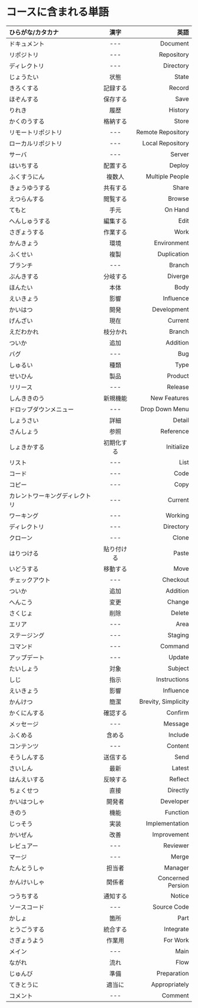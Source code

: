 # コースに含まれる単語

| ひらがな/カタカナ   	| 		漢字 				| 		英語     			|
| :---          	|    :----:   				|      ---: 				|
| ドキュメント      		| ---       				| Document   				|
| リポジトリ   			| ---        				| Repository    			|
| ディレクトリ   		| ---        				| Directory    				|
| じょうたい   			| 状態        				| State      				|
| きろくする   			| 記録する        			| Record      				|
| ほぞんする   		| 保存する        			| Save      				|
| りれき   			| 履歴        				| History      				|
| かくのうする   		| 格納する        			| Store      				|
| リモートリポジトリ   	| ---        				| Remote Repository      	|
| ローカルリポジトリ   	| ---        				| Local Repository      	|
| サーバ   			| ---        				| Server      				|
| はいちする   		| 配置する        			| Deploy      				|
| ふくすうにん   		| 複数人       				| Multiple People      		| 
| きょうゆうする   		| 共有する        			| Share      				| 
| えつらんする   		| 閲覧する        			| Browse      				| 
| てもと   			| 手元        				| On Hand      				| 
| へんしゅうする   		| 編集する         			| Edit     					| 
| さぎょうする   		| 作業する        			| Work      				| 
| かんきょう   			| 環境        				| Environment      			| 
| ふくせい   			| 複製        				| Duplication      			| 
| ブランチ   			| ---        				| Branch      				| 
| ぶんきする   		| 分岐する        			| Diverge      				| 
| ほんたい   			| 本体        				| Body      				| 
| えいきょう   			| 影響        				| Influence      			| 
| かいはつ   			| 開発        				| Development      			| 
| げんざい   			| 現在        				| Current      				| 
| えだわかれ   		| 枝分かれ        			| Branch      				| 
| ついか   			| 追加        				| Addition      			| 
| バグ   				| ---        				| Bug      					| 
| しゅるい   			| 種類        				| Type      				| 
| せいひん   			| 製品        				| Product      				| 
| リリース   			| ---        				| Release      				| 
| しんききのう   		| 新規機能        			| New Features      		| 
| ドロップダウンメニュー   	| ---        				| Drop Down Menu      		| 
| しょうさい   			| 詳細        				| Detail      				| 
| さんしょう   			| 参照        				| Reference      			| 
| しょきかする   		| 初期化する        			| Initialize      			| 
| リスト   			| ---        				| List      				| 
| コード   			| ---        				| Code      				| 
| コピー   			| ---        				| Copy      				| 
| カレントワーキングディレクトリ 	| ---        			| Current      				| 
| ワーキング   			| ---        				| Working      				| 
| ディレクトリ   		| ---        				| Directory      			| 
| クローン   			| ---        				| Clone      				| 
| はりつける   		| 貼り付ける        			| Paste      				| 
| いどうする   			| 移動する        			| Move      				| 
| チェックアウト   		| ---        				| Checkout      			| 
| ついか   			| 追加        				| Addition      			| 
| へんこう   			| 変更        				| Change      				| 
| さくじょ   			| 削除        				| Delete      				| 
| エリア   			| ---        				| Area      				| 
| ステージング   		| ---        				| Staging      				| 
| コマンド   			| ---        				| Command      				| 
| アップデート   		| ---        				| Update      				| 
| たいしょう   			| 対象        				| Subject      				| 
| しじ   				| 指示        				| Instructions   			| 
| えいきょう   			| 影響        				| Influence      			| 
| かんけつ   			| 簡潔        				| Brevity, Simplicity      	| 
| かくにんする   		| 確認する        			| Confirm      				| 
| メッセージ   			| ---        				| Message      				| 
| ふくめる   			| 含める        				| Include      				| 
| コンテンツ   			| ---        				| Content      				| 
| そうしんする   		| 送信する        			| Send      				| 
| さいしん   			| 最新        				| Latest      				| 
| はんえいする   		| 反映する        			| Reflect      				| 
| ちょくせつ   			| 直接        				| Directly      			| 
| かいはつしゃ   		| 開発者        				| Developer      			| 
| きのう   			| 機能        				| Function      			| 
| じっそう   			| 実装        				| Implementation      		| 
| かいぜん   			| 改善        				| Improvement      			| 
| レビュアー   			| ---        				| Reviewer      			| 
| マージ   			| ---        				| Merge      				| 
| たんとうしゃ   		| 担当者        				| Manager      				| 
| かんけいしゃ   		| 関係者        				| Concerned Persion      	| 
| つうちする   			| 通知する        			| Notice      				| 
| ソースコード   		| ---        				| Source Code      			| 
| かしょ   			| 箇所        				| Part      				| 
| とうごうする   		| 統合する        			| Integrate      			| 
| さぎょうよう   		| 作業用        				| For Work      			| 
| メイン   			| ---        				| Main      				| 
| ながれ   			| 流れ        				| Flow      				| 
| じゅんび   			| 準備        				| Preparation      			| 
| てきとうに   			| 適当に        				| Appropriately      		| 
| コメント   			| ---        				| Comment      				| 
